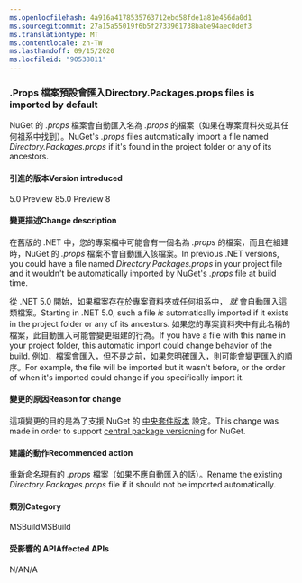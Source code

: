 ```yaml
---
ms.openlocfilehash: 4a916a4178535763712ebd58fde1a81e456da0d1
ms.sourcegitcommit: 27a15a55019f6b5f2733961738babe94aec0def3
ms.translationtype: MT
ms.contentlocale: zh-TW
ms.lasthandoff: 09/15/2020
ms.locfileid: "90538811"
---
```

### <a name="directorypackagesprops-files-is-imported-by-default"></a><span data-ttu-id="b42e6-101">.Props 檔案預設會匯入</span><span class="sxs-lookup"><span data-stu-id="b42e6-101">Directory.Packages.props files is imported by default</span></span>

<span data-ttu-id="b42e6-102">NuGet 的 *.props* 檔案會自動匯入名為 *.props* 的檔案（如果在專案資料夾或其任何祖系中找到）。</span><span class="sxs-lookup"><span data-stu-id="b42e6-102">NuGet's *.props* files automatically import a file named *Directory.Packages.props* if it's found in the project folder or any of its ancestors.</span></span>

#### <a name="version-introduced"></a><span data-ttu-id="b42e6-103">引進的版本</span><span class="sxs-lookup"><span data-stu-id="b42e6-103">Version introduced</span></span>

<span data-ttu-id="b42e6-104">5.0 Preview 8</span><span class="sxs-lookup"><span data-stu-id="b42e6-104">5.0 Preview 8</span></span>

#### <a name="change-description"></a><span data-ttu-id="b42e6-105">變更描述</span><span class="sxs-lookup"><span data-stu-id="b42e6-105">Change description</span></span>

<span data-ttu-id="b42e6-106">在舊版的 .NET 中，您的專案檔中可能會有一個名為 *.props* 的檔案，而且在組建時，NuGet 的 *.props* 檔案不會自動匯入該檔案。</span><span class="sxs-lookup"><span data-stu-id="b42e6-106">In previous .NET versions, you could have a file named *Directory.Packages.props* in your project file and it wouldn't be automatically imported by NuGet's *.props* file at build time.</span></span>

<span data-ttu-id="b42e6-107">從 .NET 5.0 開始，如果檔案存在於專案資料夾或任何祖系中， *就* 會自動匯入這類檔案。</span><span class="sxs-lookup"><span data-stu-id="b42e6-107">Starting in .NET 5.0, such a file *is* automatically imported if it exists in the project folder or any of its ancestors.</span></span> <span data-ttu-id="b42e6-108">如果您的專案資料夾中有此名稱的檔案，此自動匯入可能會變更組建的行為。</span><span class="sxs-lookup"><span data-stu-id="b42e6-108">If you have a file with this name in your project folder, this automatic import could change behavior of the build.</span></span> <span data-ttu-id="b42e6-109">例如，檔案會匯入，但不是之前，如果您明確匯入，則可能會變更匯入的順序。</span><span class="sxs-lookup"><span data-stu-id="b42e6-109">For example, the file will be imported but it wasn't before, or the order of when it's imported could change if you specifically import it.</span></span>

#### <a name="reason-for-change"></a><span data-ttu-id="b42e6-110">變更的原因</span><span class="sxs-lookup"><span data-stu-id="b42e6-110">Reason for change</span></span>

<span data-ttu-id="b42e6-111">這項變更的目的是為了支援 NuGet 的 [中央套件版本](https://github.com/NuGet/Home/wiki/Centrally-managing-NuGet-package-versions) 設定。</span><span class="sxs-lookup"><span data-stu-id="b42e6-111">This change was made in order to support [central package versioning](https://github.com/NuGet/Home/wiki/Centrally-managing-NuGet-package-versions) for NuGet.</span></span>

#### <a name="recommended-action"></a><span data-ttu-id="b42e6-112">建議的動作</span><span class="sxs-lookup"><span data-stu-id="b42e6-112">Recommended action</span></span>

<span data-ttu-id="b42e6-113">重新命名現有的 *.props* 檔案（如果不應自動匯入的話）。</span><span class="sxs-lookup"><span data-stu-id="b42e6-113">Rename the existing *Directory.Packages.props* file if it should not be imported automatically.</span></span>

#### <a name="category"></a><span data-ttu-id="b42e6-114">類別</span><span class="sxs-lookup"><span data-stu-id="b42e6-114">Category</span></span>

<span data-ttu-id="b42e6-115">MSBuild</span><span class="sxs-lookup"><span data-stu-id="b42e6-115">MSBuild</span></span>

#### <a name="affected-apis"></a><span data-ttu-id="b42e6-116">受影響的 API</span><span class="sxs-lookup"><span data-stu-id="b42e6-116">Affected APIs</span></span>

<span data-ttu-id="b42e6-117">N/A</span><span class="sxs-lookup"><span data-stu-id="b42e6-117">N/A</span></span>

<!--

#### Affected APIs

Not detectable via API analysis.

-->
